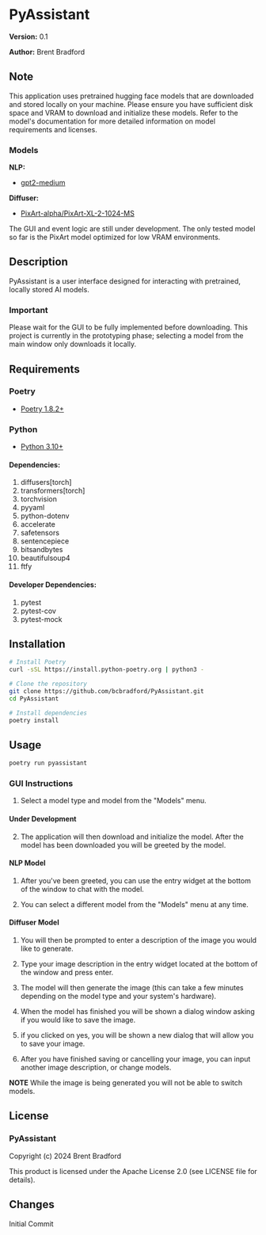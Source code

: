 # PyAssistant

**Version:** 0.1

**Author:** Brent Bradford

## Note
	
This application uses pretrained hugging face models that are downloaded and stored locally
on your machine. Please ensure you have sufficient disk space and VRAM to download and initialize
these models. Refer to the model's documentation for more detailed information on model requirements
and licenses.

### Models

**NLP:**

- [gpt2-medium](https://huggingface.co/openai-community/gpt2-medium)

**Diffuser:**

- [PixArt-alpha/PixArt-XL-2-1024-MS](https://huggingface.co/PixArt-alpha/PixArt-XL-2-1024-MS)

The GUI and event logic are still under development. The only tested model so far is the PixArt 
model optimized for low VRAM environments. 

## Description

PyAssistant is a user interface designed for interacting with pretrained, locally stored AI models. 

### Important

Please wait for the GUI to be fully implemented before downloading. This project is currently
in the prototyping phase; selecting a model from the main window only downloads it locally.

## Requirements

### Poetry

- [Poetry 1.8.2+](https://python-poetry.org/)

### Python

- [Python 3.10+](https://www.python.org/downloads/)

#### Dependencies:

  1. diffusers[torch]
  2. transformers[torch]
  3. torchvision
  4. pyyaml
  5. python-dotenv
  6. accelerate
  7. safetensors
  8. sentencepiece
  9. bitsandbytes
  10. beautifulsoup4
  11. ftfy

#### Developer Dependencies:

  1. pytest
  2. pytest-cov
  3. pytest-mock

## Installation

```bash
# Install Poetry
curl -sSL https://install.python-poetry.org | python3 -

# Clone the repository
git clone https://github.com/bcbradford/PyAssistant.git
cd PyAssistant

# Install dependencies
poetry install
```

## Usage

```bash
poetry run pyassistant
```

### GUI Instructions

  1. Select a model type and model from the "Models" menu.

#### Under Development

  2. The application will then download and initialize the model. After
  the model has been downloaded you will be greeted by the model.

#### NLP Model
  1. After you've been greeted, you can use the entry widget at the bottom 
  of the window to chat with the model.

  2. You can select a different model from the "Models" menu at
  any time.

#### Diffuser Model
  1. You will then be prompted to enter a description of the image you would like to generate.

  2. Type your image description in the entry widget located at the bottom
  of the window and press enter.

  3. The model will then generate the image (this can take a few minutes
  depending on the model type and your system's hardware). 

  4. When the model has finished you will be shown a dialog window asking
  if you would like to save the image.

  5. if you clicked on yes, you will be shown a new dialog that will allow you
  to save your image.

  6. After you have finished saving or cancelling your image, you can input
  another image description, or change models.

  **NOTE**
  While the image is being generated you will not be able to switch models.

## License

### PyAssistant
Copyright (c) 2024 Brent Bradford

This product is licensed under the Apache License 2.0 (see LICENSE file for details).

## Changes

Initial Commit
